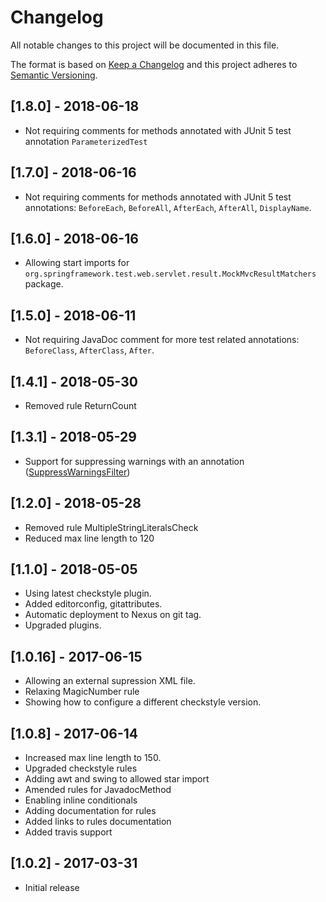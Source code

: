 # Changelog
All notable changes to this project will be documented in this file.

The format is based on [Keep a Changelog](http://keepachangelog.com/en/1.0.0/)
and this project adheres to [Semantic Versioning](http://semver.org/spec/v2.0.0.html).

## [1.8.0] - 2018-06-18

- Not requiring comments for methods annotated with JUnit 5
  test annotation `ParameterizedTest`

## [1.7.0] - 2018-06-16

- Not requiring comments for methods annotated with JUnit 5
  test annotations: `BeforeEach`, `BeforeAll`,
  `AfterEach`, `AfterAll`, `DisplayName`.

## [1.6.0] - 2018-06-16

- Allowing start imports for `org.springframework.test.web.servlet.result.MockMvcResultMatchers` package.

## [1.5.0] - 2018-06-11

- Not requiring JavaDoc comment for more test related annotations:
  `BeforeClass`, `AfterClass`, `After`.

## [1.4.1] - 2018-05-30

- Removed rule ReturnCount

## [1.3.1] - 2018-05-29

- Support for suppressing warnings with an annotation
  ([SuppressWarningsFilter](http://checkstyle.sourceforge.net/config_filters.html#SuppressWarningsFilter))

## [1.2.0] - 2018-05-28

- Removed rule MultipleStringLiteralsCheck
- Reduced max line length to 120

## [1.1.0] - 2018-05-05

- Using latest checkstyle plugin.
- Added editorconfig, gitattributes.
- Automatic deployment to Nexus on git tag.
- Upgraded plugins.

## [1.0.16] - 2017-06-15

- Allowing an external supression XML file.
- Relaxing MagicNumber rule
- Showing how to configure a different checkstyle version.

## [1.0.8] - 2017-06-14

- Increased max line length to 150.
- Upgraded checkstyle rules
- Adding awt and swing to allowed star import
- Amended rules for JavadocMethod
- Enabling inline conditionals
- Adding documentation for rules
- Added links to rules documentation
- Added  travis support

## [1.0.2] - 2017-03-31

- Initial release
